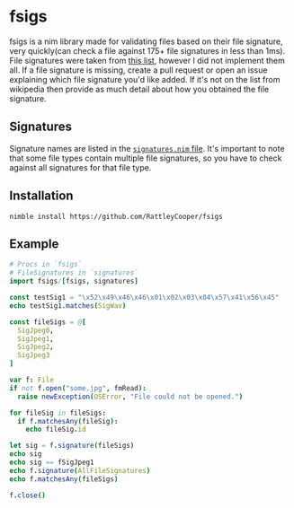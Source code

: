 # fsigs

fsigs is a nim library made for validating files based on their file signature, very quickly(can check a file against 175+ file signatures in less than 1ms).  File signatures were taken from [this list](https://en.wikipedia.org/wiki/List_of_file_signatures), however I did not implement them all.  If a file signature is missing, create a pull request or open an issue explaining which file signature you'd like added.  If it's not on the list from wikipedia then provide as much detail about how you obtained the file signature.

## Signatures

Signature names are listed in the [`signatures.nim` file](https://github.com/RattleyCooper/fsigs/blob/master/fsigs/signatures.nim).  It's important to note that some file types contain multiple file signatures, so you have to check against all signatures for that file type.

## Installation

`nimble install https://github.com/RattleyCooper/fsigs`

## Example

```nim
# Procs in `fsigs`
# FileSignatures in `signatures`
import fsigs/[fsigs, signatures]

const testSig1 = "\x52\x49\x46\x46\x01\x02\x03\x04\x57\x41\x56\x45"
echo testSig1.matches(SigWav)

const fileSigs = @[
  SigJpeg0,
  SigJpeg1,
  SigJpeg2,
  SigJpeg3
] 

var f: File
if not f.open("some.jpg", fmRead):
  raise newException(OSError, "File could not be opened.")

for fileSig in fileSigs:
  if f.matchesAny(fileSig):
    echo fileSig.id

let sig = f.signature(fileSigs)
echo sig
echo sig == fSigJpeg1
echo f.signature(AllFileSignatures)
echo f.matchesAny(fileSigs)

f.close()

```

